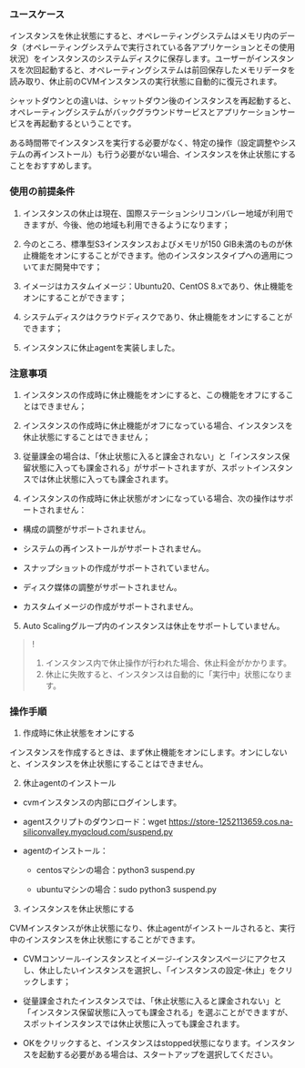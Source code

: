 ### **ユースケース**

インスタンスを休止状態にすると、オペレーティングシステムはメモリ内のデータ（オペレーティングシステムで実行されている各アプリケーションとその使用状況）をインスタンスのシステムディスクに保存します。ユーザーがインスタンスを次回起動すると、オペレーティングシステムは前回保存したメモリデータを読み取り、休止前のCVMインスタンスの実行状態に自動的に復元されます。

シャットダウンとの違いは、シャットダウン後のインスタンスを再起動すると、オペレーティングシステムがバックグラウンドサービスとアプリケーションサービスを再起動するということです。

ある時間帯でインスタンスを実行する必要がなく、特定の操作（設定調整やシステムの再インストール）も行う必要がない場合、インスタンスを休止状態にすることをおすすめします。


### **使用の前提条件**

1. インスタンスの休止は現在、国際ステーションシリコンバレー地域が利用できますが、今後、他の地域も利用できるようになります；

2. 今のところ、標準型S3インスタンスおよびメモリが150 GIB未満のものが休止機能をオンにすることができます。他のインスタンスタイプへの適用についてまだ開発中です；

3. イメージはカスタムイメージ：Ubuntu20、CentOS 8.xであり、休止機能をオンにすることができます；

4. システムディスクはクラウドディスクであり、休止機能をオンにすることができます；

5. インスタンスに休止agentを実装しました。

### **注意事項**

1. インスタンスの作成時に休止機能をオンにすると、この機能をオフにすることはできません；

2. インスタンスの作成時に休止機能がオフになっている場合、インスタンスを休止状態にすることはできません；

3. 従量課金の場合は、「休止状態に入ると課金されない」と「インスタンス保留状態に入っても課金される」がサポートされますが、スポットインスタンスでは休止状態に入っても課金されます。

4. インスタンスの作成時に休止状態がオンになっている場合、次の操作はサポートされません：

  - 構成の調整がサポートされません。
    
  - システムの再インストールがサポートされません。
    
  - スナップショットの作成がサポートされていません。
    
  - ディスク媒体の調整がサポートされません。
    
  - カスタムイメージの作成がサポートされません。
    

5. Auto Scalingグループ内のインスタンスは休止をサポートしていません。

>!
>1. インスタンス内で休止操作が行われた場合、休止料金がかかります。
>2. 休止に失敗すると、インスタンスは自動的に「実行中」状態になります。


### **操作手順**

1. 作成時に休止状態をオンにする

インスタンスを作成するときは、まず休止機能をオンにします。オンにしないと、インスタンスを休止状態にすることはできません。

2. 休止agentのインストール

  - cvmインスタンスの内部にログインします。

  - agentスクリプトのダウンロード：wget https://store-1252113659.cos.na-siliconvalley.myqcloud.com/suspend.py 

  - agentのインストール：   

    - centosマシンの場合：python3 suspend.py

    - ubuntuマシンの場合：sudo python3 suspend.py


3. インスタンスを休止状態にする

CVMインスタンスが休止状態になり、休止agentがインストールされると、実行中のインスタンスを休止状態にすることができます。

  - CVMコンソール-インスタンスとイメージ-インスタンスページにアクセスし、休止したいインスタンスを選択し、「インスタンスの設定-休止」をクリックします；

  - 従量課金されたインスタンスでは、「休止状態に入ると課金されない」と「インスタンス保留状態に入っても課金される」を選ぶことができますが、スポットインスタンスでは休止状態に入っても課金されます。

  - OKをクリックすると、インスタンスはstopped状態になります。インスタンスを起動する必要がある場合は、スタートアップを選択してください。